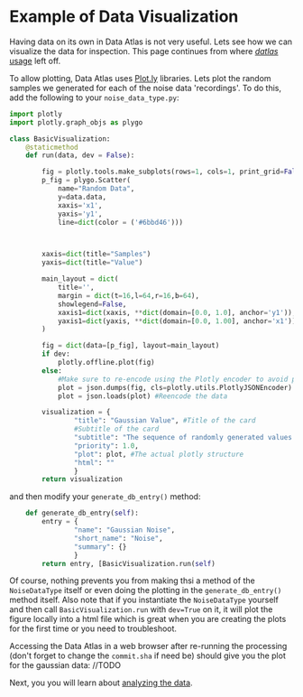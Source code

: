 # Example of Data Visualization
Having data on its own in Data Atlas is not very useful. Lets see how we can visualize the data for inspection. This page continues from where [*datlas* usage](python-library-start.md) left off.

To allow plotting, Data Atlas uses [Plot.ly](https://plot.ly/) libraries. Lets plot the random samples we generated for each of the noise data 'recordings'. To do this, add the following to your `noise_data_type.py`:
```python
import plotly
import plotly.graph_objs as plygo

class BasicVisualization:
    @staticmethod
    def run(data, dev = False):

        fig = plotly.tools.make_subplots(rows=1, cols=1, print_grid=False)
        p_fig = plygo.Scatter(
            name="Random Data",
            y=data.data,
            xaxis='x1',
            yaxis='y1',
            line=dict(color = ('#6bbd46')))



        xaxis=dict(title="Samples")
        yaxis=dict(title="Value")

        main_layout = dict(
            title='',
            margin = dict(t=16,l=64,r=16,b=64),
            showlegend=False,
            xaxis1=dict(xaxis, **dict(domain=[0.0, 1.0], anchor='y1')),
            yaxis1=dict(yaxis, **dict(domain=[0.0, 1.00], anchor='x1')),
        )

        fig = dict(data=[p_fig], layout=main_layout)
        if dev:
            plotly.offline.plot(fig)
        else:
            #Make sure to re-encode using the Plotly encoder to avoid parsing problems
            plot = json.dumps(fig, cls=plotly.utils.PlotlyJSONEncoder)
            plot = json.loads(plot) #Reencode the data

        visualization = {
                "title": "Gaussian Value", #Title of the card
                #Subtitle of the card
                "subtitle": "The sequence of randomly generated values from a gaussian distribution",
                "priority": 1.0,
                "plot": plot, #The actual plotly structure
                "html": ""
                }
        return visualization
```
and then modify your `generate_db_entry()` method:
```python
    def generate_db_entry(self):
        entry = {
                "name": "Gaussian Noise",
                "short_name": "Noise",
                "summary": {}
                }
        return entry, [BasicVisualization.run(self)
```

Of course, nothing prevents you from making thsi a method of the `NoiseDataType` itself or even doing the plotting in the `generate_db_entry()` method itself. Also note that if you instantiate the `NoiseDataType` yourself and then call `BasicVisualization.run` with `dev=True` on it, it will plot the figure locally into a html file which is great when you are creating the plots for the first time or you need to troubleshoot.

Accessing the Data Atlas in a web browser after re-running the processing (don't forget to change the `commit.sha` if need be) should give you the plot for the gaussian data:
//TODO

Next, you you will learn about [analyzing the data](example-analysis.md).


